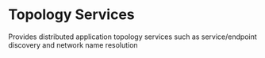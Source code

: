 ﻿# Topology Services

Provides distributed application topology services such as service/endpoint 
discovery and network name resolution
